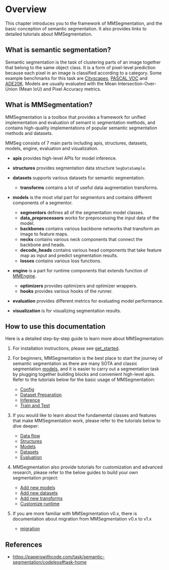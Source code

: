 # Overview

This chapter introduces you to the framework of MMSegmentation, and the basic conception of semantic segmentation. It also provides links to detailed tutorials about MMSegmentation.

## What is semantic segmentation?

Semantic segmentation is the task of clustering parts of an image together that belong to the same object class.
It is a form of pixel-level prediction because each pixel in an image is classified according to a category.
Some example benchmarks for this task are [Cityscapes](https://www.cityscapes-dataset.com/benchmarks/), [PASCAL VOC](http://host.robots.ox.ac.uk/pascal/VOC/voc2012/) and [ADE20K](https://groups.csail.mit.edu/vision/datasets/ADE20K/).
Models are usually evaluated with the Mean Intersection-Over-Union (Mean IoU) and Pixel Accuracy metrics.

## What is MMSegmentation?

MMSegmentation is a toolbox that provides a framework for unified implementation and evaluation of semant
ic segmentation methods,
and contains high-quality implementations of popular semantic segmentation methods and datasets.

MMSeg consists of 7 main parts including apis, structures, datasets, models, engine, evaluation and visualization.

- **apis** provides high-level APIs for model inference.

- **structures** provides segmentation data structure `SegDataSample`.

- **datasets** supports various datasets for semantic segmentation.

  - **transforms** contains a lot of useful data augmentation transforms.

- **models** is the most vital part for segmentors and contains different components of a segmentor.

  - **segmentors** defines all of the segmentation model classes.
  - **data_preprocessors** works for preprocessing the input data of the model.
  - **backbones** contains various backbone networks that transform an image to feature maps.
  - **necks** contains various neck components that connect the backbone and heads.
  - **decode_heads** contains various head components that take feature map as input and predict segmentation results.
  - **losses** contains various loss functions.

- **engine** is a part for runtime components that extends function of [MMEngine](https://github.com/open-mmlab/mmengine).

  - **optimizers** provides optimizers and optimizer wrappers.
  - **hooks** provides various hooks of the runner.

- **evaluation** provides different metrics for evaluating model performance.

- **visualization** is for visualizing segmentation results.

## How to use this documentation

Here is a detailed step-by-step guide to learn more about MMSegmentation:

1. For installation instructions, please see [get_started](getting_started.md).

2. For beginners, MMSegmentation is the best place to start the journey of semantic segmentation
   as there are many SOTA and classic segmentation [models](model_zoo.md),
   and it is easier to carry out a segmentation task by plugging together building blocks and convenient high-level apis.
   Refer to the tutorials below for the basic usage of MMSegmentation:

   - [Config](user_guides/1_config.md)
   - [Dataset Preparation](user_guides/2_dataset_prepare.md)
   - [Inference](user_guides/3_inference.md)
   - [Train and Test](user_guides/4_train_test.md)

3. If you would like to learn about the fundamental classes and features that make MMSegmentation work,
   please refer to the tutorials below to dive deeper:

   - [Data flow](advanced_guides/data_flow.md)
   - [Structures](advanced_guides/structures.md)
   - [Models](advanced_guides/models.md)
   - [Datasets](advanced_guides/datasets.md)
   - [Evaluation](advanced_guides/evaluation.md)

4. MMSegmentation also provide tutorials for customization and advanced research,
   please refer to the below guides to build your own segmentation project:

   - [Add new models](advanced_guides/add_models.md)
   - [Add new datasets](advanced_guides/add_dataset.md)
   - [Add new transforms](advanced_guides/add_transform.md)
   - [Customize runtime](advanced_guides/customize_runtime.md)

5. If you are more familiar with MMSegmentation v0.x, there is documentation about migration from MMSegmentation v0.x to v1.x

   - [migration](migration/index.rst)

## References

- https://paperswithcode.com/task/semantic-segmentation/codeless#task-home
